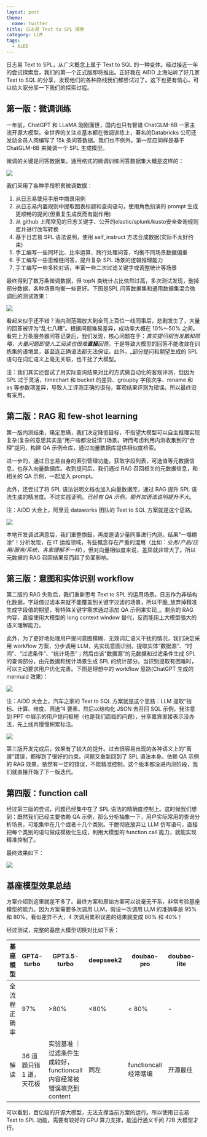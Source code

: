 ```yaml
---
layout: post
theme:
  name: twitter
title: 日志易 Text to SPL 探索
category: LLM
tags:
  - AiDD
---
```


日志易 Text to SPL，从广义概念上属于 Text to SQL 的一种变体。经过接近一年的尝试探索后，我们的第一个正式版即将推出。正好我在 AiDD 上海站听了好几家 Text to SQL 的分享，发现他们的各种路线我们都尝试过了。这下也更有信心，可以给大家分享一下我们的探索过程。

## 第一版：微调训练

一年前，ChatGPT 和 LLaMA 刚刚面世，国内也只有智谱 ChatGLM-6B 一家主流开源大模型。全世界的关注点基本都在微调训练上，著名的Databricks 公司还发动全员人肉编写了 15k 条问答数据。我们也不例外，第一反应同样是基于 ChatGLM-6B 来微调一个 SPL 生成模型。

微调的关键是问答数据集。通用格式的微调训练问答数据集大概是这样的：

![](/images/uploads/2024-07-26-image_1.webp)

我们采用了各种手段积累微调数据：

1. 从日志易使用手册中摘录用例
2. 从日志易内置规则中提取图表标题和查询语句，使用角色扮演的 prompt 生成更顺畅的提问(但重复生成反而有副作用)
3. 从 github 上爬常见的日志关键字、公开的elastic/splunk/kusto安全查询规则库并进行改写转换
4. 基于日志易 SPL 语法说明，使用 self_instruct 方法合成数据(实际不太好约束)
5. 手工编写一些同环比、比率运算、跨行处理问答，均衡不同场景数据偏重
6. 手工编写一些思维链问答，提升复杂 SPL 场景的逻辑推理能力
7. 手工编写一些多轮对话，丰富一些二次过滤关键字或调整统计等场景

最终得到了数万条微调数据，但 topN 类统计占比依然过高，多次测试发现，删掉部分数据，各种场景均衡一些更好。下图是SPL 问答数据集和通用数据集混合微调后的测试效果：

![](/images/uploads/2024-07-26-image_2.webp)

看起来似乎还不错？当内测范围放大到全司上百位一线同事后，悲剧发生了，大量的回答被评为“乱七八糟”。根据问题难易差异，成功率大概在 10%～50% 之间。看完上万条服务器问答记录后，我们发现，核心问题在于：_真实提问相当发散和简略，大量问题即使人工阅读也很难**直接**回答_。于是导致大模型的回答不能收敛在训练集的语境里，甚至连正确语法都无法保证。此外，_部分提问和期望生成的 SPL 语句在词汇语义上毫无关联，也干扰了大模型。

注：我们其实还尝试了用实际查询结果对比的方式做自动化的客观评测，但因为 SPL 过于灵活，timechart 和 bucket 的差异、groupby 字段次序、rename 和 as 等参数项差异，导致人工评测正确的语句，客观结果评测为错误。所以最终没有采用。

## 第二版：RAG 和 few-shot learning

第一版内测结束，痛定思痛，我们决定降低目标，不指望大模型可以自主推理实现复杂(复杂的意思其实是“用户啥都没说清”)场景。转而考虑利用内测收集到的“合理”提问，构建 QA 示例仓库，通过向量数据库提供相似度检索。

进一步的，通过日志易自身的索引管理功能，获取字段列表，可选值等元数据信息，也存入向量数据库。收到提问后，我们通过 RAG 召回相关的元数据信息，和相关的 QA 示例，一起加入 prompt。

此外，还尝试了将 SPL 语法说明文档也加入向量数据库，通过 RAG 提升 SPL 语法生成的精准度。不过实践证明，_已经有 QA 示例，额外加语法说明提升不大_。

注：AiDD 大会上，阿里云 dataworks 团队的 Text to SQL 方案就是这个思路。

![](/images/uploads/2024-07-26-image_3.webp)

本地开发调试满意后，我们重整旗鼓，再度邀请少量同事进行内测。结果“一塌糊涂”！分析发现，在 IT 运维领域，有些概念存在严重的混用（比如：_业务/产品/应用/服务/系统，各家理解不一样_），但对向量相似度来说，差异就非常大了。所以元数据的 RAG 召回结果反而起了负面影响。

## 第三版：意图和实体识别 workflow

第二版的 RAG 失败后，我们重新思考 Text to SPL 的运用场景。日志作为非结构化数据，字段值过滤本来就不能覆盖到关键字过滤的场景，所以干脆_放弃掉精准生成字段值的期望，有特殊关键字需求通过添加 QA 示例来实现_。剩余的 RAG 内容，直接使用大模型的 long context window 替代，反而能用上大模型强大的语义理解能力。

此外，为了更好地处理用户提问意图模糊、无效词汇语义干扰的情况，我们决定采用 workflow 方案，分步调用 LLM，先实现意图识别，提取实体“数据源”、“时间”、“过滤条件”、“统计场景”；然后由该“数据源”的元数据和过滤条件生成 SPL 的查询部分，由元数据和统计场景生成 SPL 的统计部分。当识别提取有困难时，可以主动要求用户优化完善。下图是理想中的 workflow 思路(ChatGPT 生成的 mermaid 效果)：

![](/images/uploads/2024-07-26-image_4.webp)

注：AiDD 大会上，汽车之家的 Text to SQL 方案就是这个思路：LLM 提取“指标、计算、维度、筛选”4 要素，然后以结构化 JSON 去召回 SQL 示例。我注意到 PPT 中展示的用户提问极短（也是我们面临的问题），分享嘉宾直接表示没办法，先上线再慢慢积累标注。

![](/images/uploads/2024-07-26-image_5.webp)

第三版开发完成后，效果有了较大的提升。过去很容易出现的各种语义上的“离谱”错误，都得到了很好的约束。问题又重新回到了 SPL 语法本身。依赖 QA 示例的 RAG 效果，依然有一定的错误，不能精准控制。这个版本都没进内测阶段，我们就直接开始了下一版迭代。

## 第四版：function call

经过第三版的尝试，问题已经集中在了 SPL 语法的精确度控制上。这时候我们想到：既然我们已经主要依赖 QA 示例，那么分析抽象一下，用户实际常用的查询分析场景，可能集中在几个或者十几个类别。干脆彻底放弃让 LLM 仿写语句，直接把每个类别的语句做成模板化生成，利用大模型的 function call 能力，就能实现精准控制了。

最终效果如下：

![](/images/uploads/2024-07-26-image_6.webp)

## 基座模型效果总结

方案介绍到这里就差不多了。最终方案和原始方案可以说毫无干系，非常考验基座模型的能力。因为方案需要多次调用 LLM，假设一次调用 LLM 的准确率是 95% 和 80%，看似差异不大，4 次调用累积误差的结果就变成 80% 和 40%！

经过测试，完整的基座大模型切换对比如下表：

| 基座模型   | GPT4-turbo | GPT3.5-turbo | deepseek2 | doubao-pro | doubao-lite | qwen2-72B | qwen1.5-72B | qwen1.5-14B | ernie-3.5 | ernie-4 | ernie-speed |
|------------|------------|--------------|-----------|------------|-------------|-----------|-------------|-------------|-----------|---------|-------------|
|全流程正确率| 97%        | >80%         | <80%      | < 80%      | -           | 80%       | 68%         | 28%         | < 50%     | -       | -           |
| 解读       | 36 道题只错 1 道，天花板 | 实验基准 ｜ 过滤条件生成较好，functioncall 内容经常被错误填充到 content | 同左 | functioncall 经常瞎编 | 开源最佳 ||参数量影响巨大|functioncall 经常瞎编|过滤条件生成较好，但不支持 functioncall|完全不可用|

可以看到，百亿级的开源大模型，无法支撑当前方案的运行。所以使用日志易 Text to SPL 功能，需要有较好的 GPU 算力支撑，能运行通义千问 72B 大模型才行。

